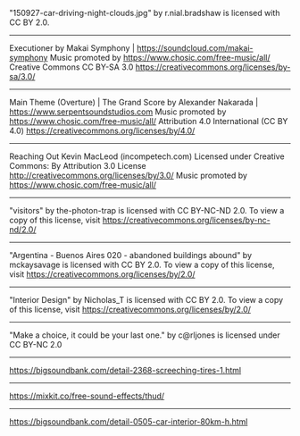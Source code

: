 "150927-car-driving-night-clouds.jpg" by r.nial.bradshaw is licensed with CC BY 2.0.

---

Executioner by Makai Symphony | https://soundcloud.com/makai-symphony
Music promoted by https://www.chosic.com/free-music/all/
Creative Commons CC BY-SA 3.0
https://creativecommons.org/licenses/by-sa/3.0/

---


 Main Theme (Overture) | The Grand Score by Alexander Nakarada | https://www.serpentsoundstudios.com
Music promoted by https://www.chosic.com/free-music/all/
Attribution 4.0 International (CC BY 4.0)
https://creativecommons.org/licenses/by/4.0/


---


 Reaching Out Kevin MacLeod (incompetech.com)
Licensed under Creative Commons: By Attribution 3.0 License
http://creativecommons.org/licenses/by/3.0/
Music promoted by https://www.chosic.com/free-music/all/


---


"visitors" by the-photon-trap is licensed with CC BY-NC-ND 2.0. To view a copy of this license, visit https://creativecommons.org/licenses/by-nc-nd/2.0/

---


"Argentina - Buenos Aires 020 - abandoned buildings abound" by mckaysavage is licensed with CC BY 2.0. To view a copy of this license, visit https://creativecommons.org/licenses/by/2.0/


---


"Interior Design" by Nicholas_T is licensed with CC BY 2.0. To view a copy of this license, visit https://creativecommons.org/licenses/by/2.0/


---


"Make a choice, it could be your last one." by c@rljones is licensed under CC BY-NC 2.0


---

https://bigsoundbank.com/detail-2368-screeching-tires-1.html


---


https://mixkit.co/free-sound-effects/thud/


---


https://bigsoundbank.com/detail-0505-car-interior-80km-h.html
